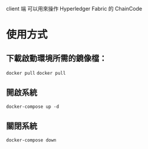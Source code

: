 client 端
  可以用來操作 Hyperledger Fabric 的 ChainCode

# 使用方式
## 下載啟動環境所需的鏡像檔：
`docker pull`
`docker pull`
## 開啟系統
`docker-compose up -d`
## 關閉系統
`docker-compose down`
